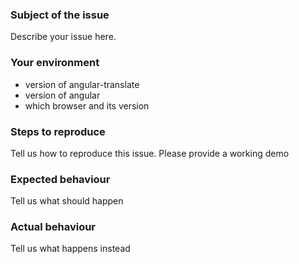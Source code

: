 ### Subject of the issue
Describe your issue here.

### Your environment
* version of angular-translate
* version of angular
* which browser and its version

### Steps to reproduce
Tell us how to reproduce this issue. Please provide a working demo

### Expected behaviour
Tell us what should happen

### Actual behaviour
Tell us what happens instead
